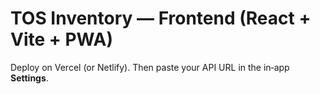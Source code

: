 
# TOS Inventory — Frontend (React + Vite + PWA)
Deploy on Vercel (or Netlify). Then paste your API URL in the in‑app **Settings**.
